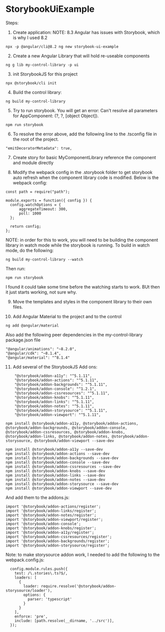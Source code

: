 # StorybookUiExample

Steps:

1. Create application: NOTE: 8.3 Angular has issues with Storybook, which is why I used 8.2
```
npx -p @angular/cli@8.2 ng new storybook-ui-example
```  

2. Create a new Angular Library that will hold re-useable components
```
ng g lib my-control-library -p ui
```

3. init StorybookJS for this project
```
npx @storybook/cli init
```

4. Build the control library:
```
ng build my-control-library
```

5. Try to run storybook.  You will get an error: Can't resolve all parameters for AppComponent: (?, ?, [object Object]).
```
npm run storybook
```

6. To resolve the error above, add the following line to the .tsconfig file in the root of the project.
```
"emitDecoratorMetadata": true,
```

7. Create story for basic MyComponentLibrary reference the component and module directly 

8. Modify the webpack config in the .storybook folder to get storybook auto refresh when the component library code is modified.  Below is the webpack config:
```
const path = require("path");

module.exports = function({ config }) {
  config.watchOptions = {
      aggregateTimeout: 300,
      poll: 1000
  };

  return config;
};
```
NOTE: in order for this to work, you will need to be building the component library in watch mode while the storybook is running.  To build in watch mode, do the following:
```
ng build my-control-library --watch
```
Then run:
```
npm run storybook
```
I found it could take some time before the watching starts to work.  BUt then it just starts working, not sure why.

9. Move the templates and styles in the component library to their own files.  

10. Add Angular Material to the project and to the control
```
ng add @angular/material
```
Also add the following peer dependencies in the my-control-library package.json file
```
"@angular/animations": "~8.2.0",
"@angular/cdk": "~8.1.4",
"@angular/material": "^8.1.4"
```

11. Add several of the StorybookJS Add ons:
```
    "@storybook/addon-a11y": "^5.1.11",
    "@storybook/addon-actions": "^5.1.11",
    "@storybook/addon-backgrounds": "^5.1.11",
    "@storybook/addon-console": "^1.2.1",
    "@storybook/addon-cssresources": "^5.1.11",
    "@storybook/addon-knobs": "^5.1.11",
    "@storybook/addon-links": "^5.1.11",
    "@storybook/addon-notes": "^5.1.11",
    "@storybook/addon-storysource": "^5.1.11",
    "@storybook/addon-viewport": "^5.1.11",
```
```
npm install @storybook/addon-a11y, @storybook/addon-actions, @storybook/addon-backgrounds, @storybook/addon-console,  @storybook/addon-cssresources, @storybook/addon-knobs, @storybook/addon-links, @storybook/addon-notes, @storybook/addon-storysource, @storybook/addon-viewport --save-dev 

npm install @storybook/addon-a11y --save-dev
npm install @storybook/addon-actions --save-dev
npm install @storybook/addon-backgrounds --save-dev
npm install @storybook/addon-console --save-dev
npm install @storybook/addon-cssresources --save-dev
npm install @storybook/addon-knobs --save-dev
npm install @storybook/addon-links --save-dev
npm install @storybook/addon-notes --save-dev
npm install @storybook/addon-storysource --save-dev
npm install @storybook/addon-viewport --save-dev
```
And add them to the addons.js:
```
import '@storybook/addon-actions/register';
import '@storybook/addon-links/register';
import '@storybook/addon-notes/register';
import '@storybook/addon-viewport/register';
import '@storybook/addon-console';
import '@storybook/addon-knobs/register';
import '@storybook/addon-a11y/register';
import '@storybook/addon-cssresources/register';
import '@storybook/addon-backgrounds/register';
import '@storybook/addon-storysource/register';
```
Note: to make storysource addon work, I needed to add the following to the webpack.config.js:
```
  config.module.rules.push({
    test: /\.stories\.ts?$/,
    loaders: [
      {
        loader: require.resolve('@storybook/addon-storysource/loader'),
        options: {
          parser: 'typescript'
        }
      }
    ],
    enforce: 'pre',
    include: [path.resolve(__dirname, '../src')],
  });
```